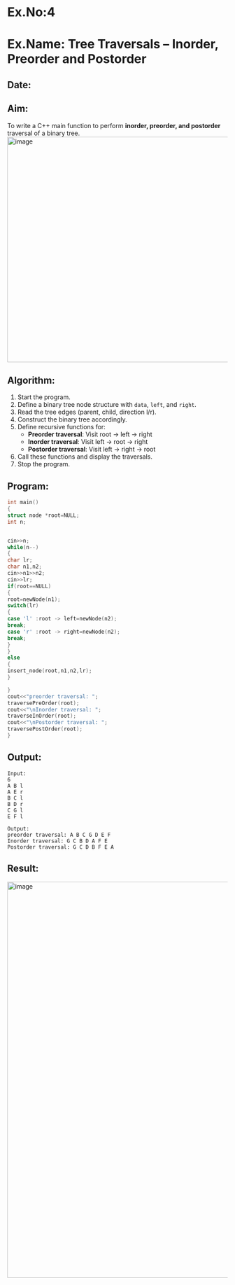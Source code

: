 # Ex.No:4  
# Ex.Name: Tree Traversals – Inorder, Preorder and Postorder  

## Date:  

## Aim:  
To write a C++ main function to perform **inorder, preorder, and postorder** traversal of a binary tree.  
<img width="810" height="515" alt="image" src="https://github.com/user-attachments/assets/a1cbdaef-15c0-491a-94d5-1d5738e883e4" />


## Algorithm:  
1. Start the program.  
2. Define a binary tree node structure with `data`, `left`, and `right`.  
3. Read the tree edges (parent, child, direction l/r).  
4. Construct the binary tree accordingly.  
5. Define recursive functions for:  
   - **Preorder traversal**: Visit root → left → right  
   - **Inorder traversal**: Visit left → root → right  
   - **Postorder traversal**: Visit left → right → root  
6. Call these functions and display the traversals.  
7. Stop the program.  

## Program:
```cpp
int main()
{
struct node *root=NULL;
int n;


cin>>n;
while(n--)
{
char lr;
char n1,n2;
cin>>n1>>n2;
cin>>lr;
if(root==NULL)
{
root=newNode(n1);
switch(lr)
{
case 'l' :root -> left=newNode(n2);
break;
case 'r' :root -> right=newNode(n2);
break;
}
}
else
{
insert_node(root,n1,n2,lr);
}

}
cout<<"preorder traversal: ";
traversePreOrder(root);
cout<<"\nInorder traversal: ";
traverseInOrder(root);
cout<<"\nPostorder traversal: ";
traversePostOrder(root);
}
```
## Output:
```
Input:
6
A B l
A E r
B C l
B D r
C G l
E F l

Output:
preorder traversal: A B C G D E F
Inorder traversal: G C B D A F E
Postorder traversal: G C D B F E A
```
## Result:
<img width="858" height="905" alt="image" src="https://github.com/user-attachments/assets/b7993b9e-312b-43c3-b8ef-ff3969103b46" />

